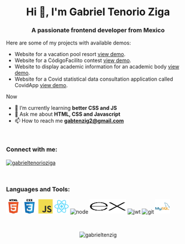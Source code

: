 <h1 align="center">Hi 👋, I'm Gabriel Tenorio Ziga</h1>
<h3 align="center">A passionate frontend developer from Mexico</h3>

Here are some of my projects with available demos:
- Website for a vacation pool resort [view demo](https://gabrieltenzig.github.io/balneario-las-palmas/).
- Website for a CódigoFacilito contest [view demo](https://gabrieltenzig.github.io/vacaciones-cody/).
- Website to display academic information for an academic body [view demo](https://gabrieltenzig.github.io/Servicio-social/).
- Website for a Covid statistical data consultation application called CovidApp [view demo](https://gabrieltenzig.github.io/ProyectCovid/).

Now
- 🌱 I’m currently learning **better CSS and JS**
- 💬 Ask me about **HTML, CSS and Javascript**
- 📫 How to reach me **gabtenzig2@gmail.com**

<br>

<h3 align="left">Connect with me:</h3>
<p align="left">
  <!--
  <a href="https://twitter.com/gabriel_tz99" target="_blank">
    <img align="center" src="https://raw.githubusercontent.com/rahuldkjain/github-profile-readme-generator/master/src/images/icons/Social/twitter.svg" alt="gabriel_tz99" height="30" width="40" />
  </a>
  -->
  <a href="https://linkedin.com/in/gabrieltenorioziga" target="_blank">
    <img align="center" src="https://raw.githubusercontent.com/rahuldkjain/github-profile-readme-generator/master/src/images/icons/Social/linked-in-alt.svg" alt="gabrieltenorioziga" height="30" width="40" />
  </a>
  <!--
  <a href="https://instagram.com/gabriel_tenzig" target="_blank">
    <img align="center" src="https://raw.githubusercontent.com/rahuldkjain/github-profile-readme-generator/master/src/images/icons/Social/instagram.svg" alt="gabriel_tenzig" height="30" width="40" />
  </a>
  -->
</p>

<br>
<h3 align="left">Languages and Tools:</h3>
<p align="left">  
  <img src="https://raw.githubusercontent.com/devicons/devicon/master/icons/html5/html5-original-wordmark.svg" alt="html5" width="40" height="40"/>
  <img src="https://raw.githubusercontent.com/devicons/devicon/master/icons/css3/css3-original-wordmark.svg" alt="css3" width="40" height="40"/> 
  <img src="https://raw.githubusercontent.com/devicons/devicon/master/icons/javascript/javascript-original.svg" alt="javascript" width="40" height="40"/> 
  <img src="https://raw.githubusercontent.com/devicons/devicon/master/icons/react/react-original.svg" alt="react" width="40" height="40"/>
  <img src="https://www.vectorlogo.zone/logos/nodejs/nodejs-horizontal.svg" alt="node" width="100" height="40"/>
  <img src="https://raw.githubusercontent.com/devicons/devicon/master/icons/express/express-original.svg" alt="express" width="100" height="40"/>
  <img src="https://jwt.io/img/pic_logo.svg" alt="jwt" width="100" height="40"/>
  <img src="https://www.vectorlogo.zone/logos/git-scm/git-scm-icon.svg" alt="git" width="40" height="40"/>
  <img src="https://raw.githubusercontent.com/devicons/devicon/master/icons/mysql/mysql-original-wordmark.svg" alt="mysql" width="40" height="40"/> 
</p>

<br>
<p align="center">
  <img align="center" src="https://github-readme-stats.vercel.app/api/top-langs?username=gabrieltenzig&show_icons=true&locale=en&layout=compact" alt="gabrieltenzig" />
</p>

